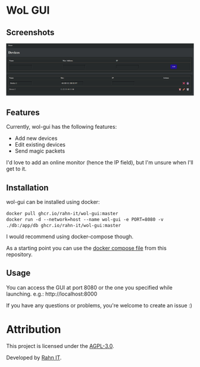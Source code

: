 # WoL GUI

## Screenshots

![Screenshot](screenshots/general.png)

## Features

Currently, wol-gui has the following features:

- Add new devices
- Edit existing devices
- Send magic packets

I'd love to add an online monitor (hence the IP field), but I'm unsure when I'll get to it.

## Installation

wol-gui can be installed using docker:

```shell
docker pull ghcr.io/rahn-it/wol-gui:master
docker run -d --network=host --name wol-gui -e PORT=8080 -v ./db:/app/db ghcr.io/rahn-it/wol-gui:master
```

I would recommend using docker-compose though.

As a starting point you can use the [docker compose file](docker-compose.yaml) from this repository.

## Usage

You can access the GUI at port 8080 or the one you specified while launching. e.g.: http://localhost:8000

If you have any questions or problems, you're welcome to create an issue :)

# Attribution

This project is licensed under the [AGPL-3.0](LICENSE).

Developed by [Rahn IT](https://it-rahn.de/).
